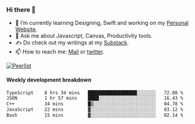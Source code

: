 ### Hi there 👋

- 🌱 I’m currently learning Designing, Swift and working on my [Personal Website](https://vaishak.de/).
- 💬 Ask me about Javascript, Canvas,  Productivity tools. 
- :writing_hand: Do check out my writings at my [Substack](https://kvaishak.substack.com/).
- 📫 How to reach me: [Mail](mailto:vaishak.kaippanchery@gmail.com) or [twitter](https://twitter.com/kvaishark).

[![Peerlist](https://github-readme-badge.peerlist.io/api/vaishak?style=plastic)](https://peerlist.io/vaishak)

#### Weekly development breakdown

<!--START_SECTION:waka-->

```txt
TypeScript    8 hrs 34 mins   ██████████████████░░░░░░░   72.08 %
JSON          1 hr 57 mins    ████░░░░░░░░░░░░░░░░░░░░░   16.43 %
C++           34 mins         █▒░░░░░░░░░░░░░░░░░░░░░░░   04.78 %
JavaScript    22 mins         ▓░░░░░░░░░░░░░░░░░░░░░░░░   03.12 %
Bash          15 mins         ▓░░░░░░░░░░░░░░░░░░░░░░░░   02.14 %
```

<!--END_SECTION:waka-->
